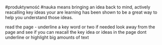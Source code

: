 #produktywność #nauka 
means bringing an idea back to mind, actively reacalling key ideas your are learning has been shown to be a great way to help you understand those ideas.

read the page - underline a key word or two if needed
look away from the page and see if you can reacall the key idea or ideas in the page
dont underline or highlight big amounts of text
